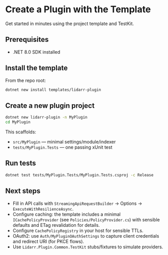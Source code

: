# Create a Plugin with the Template

Get started in minutes using the project template and TestKit.

## Prerequisites
- .NET 8.0 SDK installed

## Install the template

From the repo root:

```bash
dotnet new install templates/lidarr-plugin
```

## Create a new plugin project

```bash
dotnet new lidarr-plugin -n MyPlugin
cd MyPlugin
```

This scaffolds:
- `src/MyPlugin` — minimal settings/module/indexer
- `tests/MyPlugin.Tests` — one passing xUnit test

## Run tests

```bash
dotnet test tests/MyPlugin.Tests/MyPlugin.Tests.csproj -c Release
```

## Next steps
- Fill in API calls with `StreamingApiRequestBuilder` → Options → `ExecuteWithResilienceAsync`.
- Configure caching: the template includes a minimal `ICachePolicyProvider` (see `Policies/PolicyProvider.cs`) with sensible defaults and ETag revalidation for details.
- Configure `CachePolicyRegistry` in your host for sensible TTLs.
- OAuth2: use `Auth/MyPluginOAuthSettings` to capture client credentials and redirect URI (for PKCE flows).
- Use `Lidarr.Plugin.Common.TestKit` stubs/fixtures to simulate providers.
